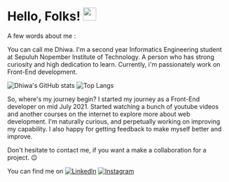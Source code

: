 # Hello, Folks! <img src="https://raw.githubusercontent.com/MartinHeinz/MartinHeinz/master/wave.gif" width="30px">

A few words about me :

You can call me Dhiwa. I'm a second year Informatics Engineering student at Sepuluh Nopember Institute of Technology. A person who has strong curiosity and high dedication to learn. Currently, i'm passionately work on Front-End development. 

![Dhiwa's GitHub stats](https://github-readme-stats.vercel.app/api?username=gaudhiwaa&show_icons=true&theme=radical)  ![Top Langs](https://github-readme-stats.vercel.app/api/top-langs/?username=gaudhiwaa&layout=default&card_width=450px)

So, where's my journey begin? I started my journey as a Front-End developer on mid July 2021. Started watching a bunch of youtube videos and another courses on the internet to explore more about web development. I'm naturally curious, and perpetually working on improving my capability.  I also happy for getting feedback to make myself better and improve.

Don't hesitate to contact me, if you want a make a collaboration for a project. 😉

You can find me on [![LinkedIn][1.2]][1] [![Instagram][2.2]][2]

<!-- Icons -->

[1.2]: https://img.shields.io/badge/LinkedIn-0077B5?style=for-the-badge&logo=linkedin&logoColor=white
[2.2]: https://img.shields.io/badge/Instagram-E4405F?style=for-the-badge&logo=instagram&logoColor=white

<!-- Links to your social media accounts -->

[1]: https://www.linkedin.com/in/gaudhiwaa/
[2]: https://www.instagram.com/gaudhiwaa_/

